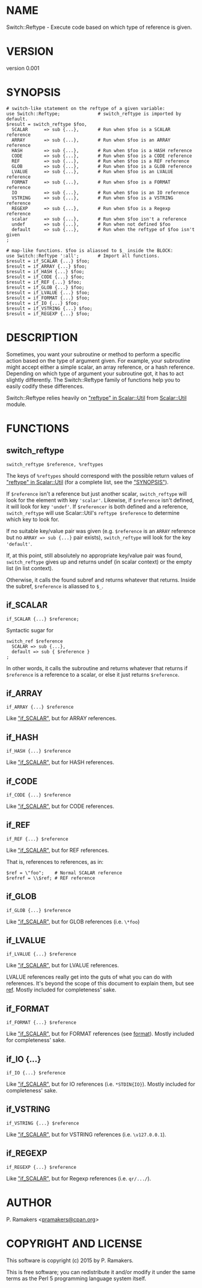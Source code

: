 # NAME

Switch::Reftype - Execute code based on which type of reference is given.

# VERSION

version 0.001

# SYNOPSIS

    # switch-like statement on the reftype of a given variable:
    use Switch::Reftype;              # switch_reftype is imported by default.
    $result = switch_reftype $foo,
      SCALAR      => sub {...},       # Run when $foo is a SCALAR reference
      ARRAY       => sub {...},       # Run when $foo is an ARRAY reference
      HASH        => sub {...},       # Run when $foo is a HASH reference
      CODE        => sub {...},       # Run when $foo is a CODE reference
      REF         => sub {...},       # Run when $foo is a REF reference
      GLOB        => sub {...},       # Run when $foo is a GLOB reference
      LVALUE      => sub {...},       # Run when $foo is an LVALUE reference
      FORMAT      => sub {...},       # Run when $foo is a FORMAT reference
      IO          => sub {...},       # Run when $foo is an IO reference
      VSTRING     => sub {...},       # Run when $foo is a VSTRING reference
      REGEXP      => sub {...},       # Run when $foo is a Regexp reference
      scalar      => sub {...},       # Run when $foo isn't a reference
      undef       => sub {...},       # Run when not defined $foo
      default     => sub {...},       # Run when the reftype of $foo isn't given
    ;
    
    # map-like functions. $foo is aliassed to $_ inside the BLOCK:
    use Switch::Reftype ':all';       # Import all functions.
    $result = if_SCALAR {...} $foo;
    $result = if_ARRAY {...} $foo;
    $result = if_HASH {...} $foo;
    $result = if_CODE {...} $foo;
    $result = if_REF {...} $foo;
    $result = if_GLOB {...} $foo;
    $result = if_LVALUE {...} $foo;
    $result = if_FORMAT {...} $foo;
    $result = if_IO {...} $foo;
    $result = if_VSTRING {...} $foo;
    $result = if_REGEXP {...} $foo;

# DESCRIPTION

Sometimes, you want your subroutine or method to perform a specific action based
on the type of argument given. For example, your subroutine might accept either
a simple scalar, an array reference, or a hash reference. Depending on which
type of argument your subroutine got, it has to act slightly differently. The
Switch::Reftype family of functions help you to easily codify these differences.

Switch::Reftype relies heavily on ["reftype" in Scalar::Util](https://metacpan.org/pod/Scalar::Util#reftype) from
[Scalar::Util](https://metacpan.org/pod/Scalar::Util) module.

# FUNCTIONS

## switch\_reftype

    switch_reftype $reference, %reftypes

The keys of `%reftypes` should correspond with the possible return values of
["reftype" in Scalar::Util](https://metacpan.org/pod/Scalar::Util#reftype) (for a complete list, see the ["SYNOPSIS"](#synopsis)).

If `$reference` isn't a reference but just another scalar, `switch_reftype`
will look for the element with key `'scalar'`. Likewise, if `$reference`
isn't defined, it will look for key `'undef'`. If `$referencer` is both
defined and a reference, `switch_reftype` will use Scalar::Util's
`reftype $reference` to determine which key to look for.

If no suitable key/value pair was given (e.g. `$reference` is an `ARRAY`
reference but no `ARRAY => sub {...}` pair exists), `switch_reftype` will
look for the key `'default'`.

If, at this point, still absolutely no appropriate key/value pair was found,
`switch_reftype` gives up and returns undef (in scalar context) or the empty
list (in list context).

Otherwise, it calls the found subref and returns whatever that returns. Inside
the subref, `$reference` is aliassed to `$_`.

## if\_SCALAR

    if_SCALAR {...} $reference;

Syntactic sugar for

    switch_ref $reference
      SCALAR => sub {...},
      default => sub { $reference }
    ;

In other words, it calls the subroutine and returns whatever that returns if
`$reference` is a reference to a scalar, or else it just returns `$reference`.

## if\_ARRAY

    if_ARRAY {...} $reference

Like ["if\_SCALAR"](#if_scalar), but for ARRAY references.

## if\_HASH

    if_HASH {...} $reference

Like ["if\_SCALAR"](#if_scalar), but for HASH references.

## if\_CODE

    if_CODE {...} $reference

Like ["if\_SCALAR"](#if_scalar), but for CODE references.

## if\_REF

    if_REF {...} $reference

Like ["if\_SCALAR"](#if_scalar), but for REF references.

That is, references to references, as in:

    $ref = \"foo";    # Normal SCALAR reference
    $refref = \\$ref; # REF reference

## if\_GLOB

    if_GLOB {...} $reference

Like ["if\_SCALAR"](#if_scalar), but for GLOB references (i.e. `\*foo`)

## if\_LVALUE

    if_LVALUE {...} $reference

Like ["if\_SCALAR"](#if_scalar), but for LVALUE references.

LVALUE references really get into the guts of what you can do with references.
It's beyond the scope of this document to explain them, but see [ref](https://metacpan.org/pod/ref). Mostly
included for completeness' sake.

## if\_FORMAT

    if_FORMAT {...} $reference

Like ["if\_SCALAR"](#if_scalar), but for FORMAT references (see [format](https://metacpan.org/pod/format)). Mostly
included for completeness' sake.

## if\_IO {...} 

    if_IO {...} $reference

Like ["if\_SCALAR"](#if_scalar), but for IO references (i.e. `*STDIN{IO}`). Mostly
included for completeness' sake.

## if\_VSTRING

    if_VSTRING {...} $reference

Like ["if\_SCALAR"](#if_scalar), but for VSTRING references (i.e. `\v127.0.0.1`).

## if\_REGEXP

    if_REGEXP {...} $reference

Like ["if\_SCALAR"](#if_scalar), but for Regexp references (i.e. `qr/.../`).

# AUTHOR

P. Ramakers &lt;pramakers@cpan.org>

# COPYRIGHT AND LICENSE

This software is copyright (c) 2015 by P. Ramakers.

This is free software; you can redistribute it and/or modify it under
the same terms as the Perl 5 programming language system itself.
